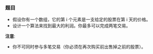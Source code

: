 ### 题目
* 假设你有一个数组，它的第 i 个元素是一支给定的股票在第 i 天的价格。
* 设计一个算法来找到最大的利润。你最多可以完成两笔交易。

**注意**:
* 你不可同时参与多笔交易（你必须在再次购买前出售掉之前的股票）。